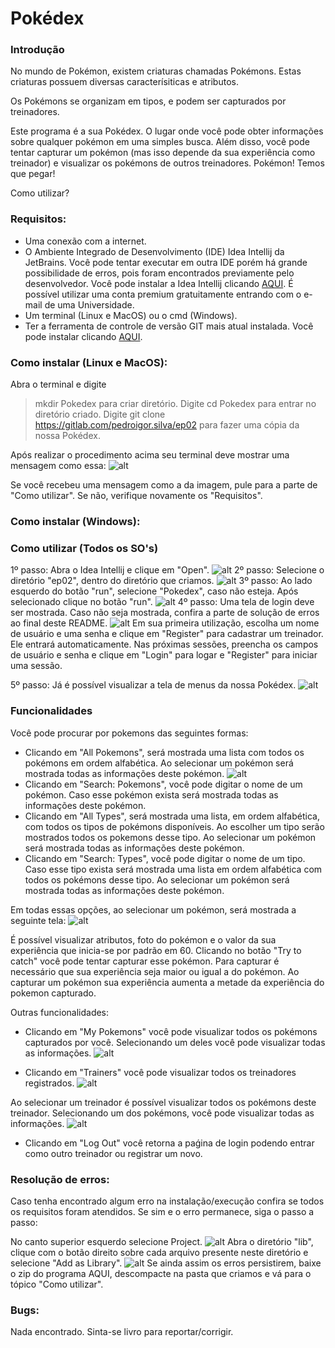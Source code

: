 # Pokédex

### Introdução

No mundo de Pokémon, existem criaturas chamadas Pokémons. Estas criaturas possuem
diversas caracterísiticas e atributos.

Os Pokémons se organizam em tipos, e podem ser capturados por treinadores.

Este programa é a sua Pokédex. O lugar onde você pode obter informações sobre qualquer pokémon
em uma simples busca. Além disso, você pode tentar capturar um pokémon (mas isso depende da sua
experiência como treinador) e visualizar os pokémons de outros treinadores. Pokémon! Temos que pegar!



Como utilizar?

### Requisitos:
- Uma conexão com a internet.
- O Ambiente Integrado de Desenvolvimento (IDE) Idea Intellij da JetBrains. Você pode tentar executar em outra
IDE porém  há grande possibilidade de erros, pois foram encontrados previamente pelo desenvolvedor.
	Você pode instalar a Idea Intellij clicando <a href=“https://www.jetbrains.com/idea/“>AQUI</a>. É possível utilizar uma conta premium gratuitamente entrando
com o e-mail de uma Universidade.
- Um terminal (Linux e MacOS) ou o cmd (Windows).
- Ter a ferramenta de controle de versão GIT mais atual instalada. Você pode instalar clicando <a href=“https://git-scm.com/downloads“>AQUI</a>.

### Como instalar (Linux e MacOS):
Abra o terminal e digite
> mkdir Pokedex
para criar diretório.
Digite
> cd Pokedex
para entrar no diretório criado.
Digite
> git clone https://gitlab.com/pedroigor.silva/ep02
para fazer uma cópia da nossa Pokédex.

Após realizar o procedimento acima seu terminal deve mostrar uma mensagem como essa:
![alt](readme_images/step1.png)

Se você recebeu uma mensagem como a da imagem, pule para a parte de "Como utilizar". Se não, verifique novamente os "Requisitos".

### Como instalar (Windows):



### Como utilizar (Todos os SO's)

1º passo: Abra o Idea Intellij e clique em "Open".
![alt](readme_images/step2.png)
2º passo: Selecione o diretório "ep02", dentro do diretório que criamos.
![alt](readme_images/step3.png)
3º passo: Ao lado esquerdo do botão "run", selecione "Pokedex", caso não esteja. Após selecionado clique no botão "run".
![alt](readme_images/step4.png)
4º passo: Uma tela de login deve ser mostrada. Caso não seja mostrada, confira a parte de solução de erros ao final deste README.
![alt](readme_images/step5.png)
Em sua primeira utilização, escolha um nome de usuário e uma senha e clique em "Register" para cadastrar um treinador. Ele entrará automaticamente.
Nas próximas sessões, preencha os campos de usuário e senha e clique em "Login" para logar e "Register" para iniciar uma sessão.

5º passo: Já é possível visualizar a tela de menus da nossa Pokédex.
![alt](readme_images/step5.png)

### Funcionalidades

Você pode procurar por pokemons das seguintes formas:
* Clicando em "All Pokemons", será mostrada uma lista com todos os pokémons em ordem alfabética. Ao selecionar um pokémon será mostrada todas as informações deste pokémon.
![alt](readme_images/step13.png)
* Clicando em "Search: Pokemons", você pode digitar o nome de um pokémon. Caso esse pokémon exista será mostrada todas as informações deste pokémon.
* Clicando em "All Types", será mostrada uma lista, em ordem alfabética, com todos os tipos de pokémons disponíveis. Ao escolher um tipo serão mostrados todos os pokemons desse tipo. Ao selecionar um pokémon será mostrada todas as informações deste pokémon.
* Clicando em "Search: Types", você pode digitar o nome de um tipo. Caso esse tipo exista será mostrada uma lista em ordem alfabética com todos os pokémons desse tipo. Ao selecionar um pokémon será mostrada todas as informações deste pokémon.

Em todas essas opções, ao selecionar um pokémon, será mostrada a seguinte tela:
![alt](readme_images/poke.png)

É possível visualizar atributos, foto do pokémon e o valor da sua experiência que inicia-se por padrão em 60.
Clicando no botão "Try to catch" você pode tentar capturar esse pokémon. Para capturar é necessário que sua experiência seja maior ou igual a do pokémon.
Ao capturar um pokémon sua experiência aumenta a metade da experiência do pokemon capturado.

Outras funcionalidades:
* Clicando em "My Pokemons" você pode visualizar todos os pokémons capturados por você. Selecionando um deles você pode visualizar todas as informações.
![alt](readme_images/usuario14.png)

* Clicando em "Trainers" você pode visualizar todos os treinadores registrados.
![alt](readme_images/step15.png) 

Ao selecionar um treinador é possível visualizar todos os pokémons deste treinador. Selecionando um dos pokémons, você pode visualizar todas as informações.
![alt](readme_images/step16.png)

* Clicando em "Log Out" você retorna a paǵina de login podendo entrar como outro treinador ou registrar um novo.

### Resolução de erros:
Caso tenha encontrado algum erro na instalação/execução confira se todos os requisitos foram atendidos. Se sim e o erro permanece, siga o passo a passo:

No canto superior esquerdo selecione Project.
![alt](readme_images/erro1.png)
Abra o diretório "lib", clique com o botão direito sobre cada arquivo presente neste diretório e selecione "Add as Library".
![alt](readme_images/erro2.png)
Se ainda assim os erros persistirem, baixe o zip do programa AQUI, descompacte na pasta que criamos e vá para o tópico "Como utilizar".

### Bugs:
Nada encontrado. Sinta-se livro para reportar/corrigir.